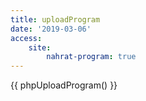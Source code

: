 ```yaml
---
title: uploadProgram
date: '2019-03-06'
access:
    site:
        nahrat-program: true
---
```


{{ phpUploadProgram() }}